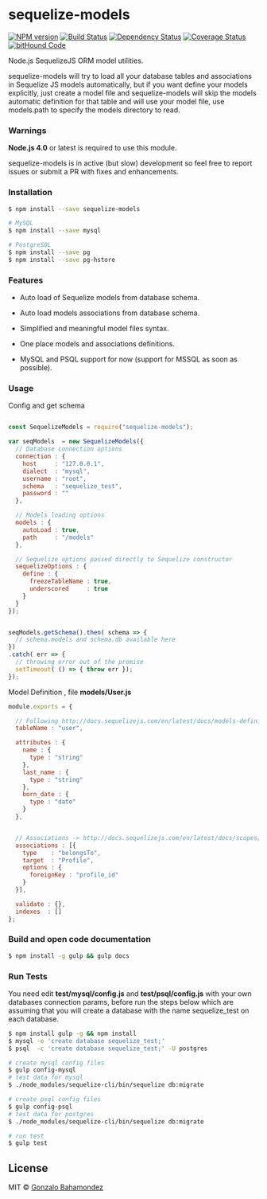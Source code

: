 # sequelize-models
[![NPM version][npm-image]][npm-url] [![Build Status][travis-image]][travis-url] [![Dependency Status][daviddm-image]][daviddm-url] [![Coverage Status](https://coveralls.io/repos/github/gbahamondez/sequelize-models/badge.svg?branch=master)](https://coveralls.io/github/gbahamondez/sequelize-models?branch=master) [![bitHound Code](https://www.bithound.io/github/gbahamondez/sequelize-models/badges/code.svg)](https://www.bithound.io/github/gbahamondez/sequelize-models)

Node.js SequelizeJS ORM model utilities.

sequelize-models will try to load all your database tables and associations in Sequelize JS models automatically, but if you want define your models explicitly,  just create a model file and sequelize-models will skip the models automatic definition for that table and will use your model file, use models.path to specify the models directory to read.


### Warnings
**Node.js 4.0** or latest is required  to use this module.

sequelize-models is in active (but slow) development so feel free to report issues or submit a PR with fixes and enhancements.

### Installation

```sh
$ npm install --save sequelize-models

# MySQL
$ npm install --save mysql

# PostgreSQL
$ npm install --save pg
$ npm install --save pg-hstore
```

### Features

* Auto load of Sequelize models from database schema.

* Auto load models associations from database schema.

* Simplified and meaningful model files syntax.

* One place models and associations definitions.

* MySQL and PSQL support for now (support for MSSQL as soon as possible).


### Usage

Config and get schema

```js

const SequelizeModels = require("sequelize-models");

var seqModels  = new SequelizeModels({
  // Database connection options
  connection : {
    host     : "127.0.0.1",
    dialect  : "mysql",
    username : "root",
    schema   : "sequelize_test",
    password : ""
  },

  // Models loading options
  models : {
    autoLoad : true,
    path     : "/models"
  },

  // Sequelize options passed directly to Sequelize constructor
  sequelizeOptions : {
    define : {
      freezeTableName : true,
      underscored     : true
    }
  }
});


seqModels.getSchema().then( schema => {
  // schema.models and schema.db available here
})
.catch( err => {
  // throwing error out of the promise
  setTimeout( () => { throw err });
});
```

Model Definition , file **models/User.js**

```js
module.exports = {

  // Following http://docs.sequelizejs.com/en/latest/docs/models-definition/
  tableName : "user",

  attributes : {
    name : {
      type : "string"
    },
    last_name : {
      type : "string"
    },
    born_date : {
      type : "date"
    }
  },


  // Associations -> http://docs.sequelizejs.com/en/latest/docs/scopes/#associations
  associations : [{
    type    : "belongsTo",
    target  : "Profile",
    options : {
      foreignKey : "profile_id"
    }
  }],

  validate : {},
  indexes  : []
};


```

### Build and open code documentation
```bash
$ npm install -g gulp && gulp docs
```

### Run Tests
You need  edit **test/mysql/config.js** and **test/psql/config.js** with your own databases connection params, before run the steps below which are assuming that you will create a database with the name sequelize_test on each database.

```bash
$ npm install gulp -g && npm install
$ mysql -e 'create database sequelize_test;'
$ psql  -c 'create database sequelize_test;' -U postgres

# create mysql config files
$ gulp config-mysql
# test data for mysql
$ ./node_modules/sequelize-cli/bin/sequelize db:migrate

# create psql config files
$ gulp config-psql
# test data for postgres
$ ./node_modules/sequelize-cli/bin/sequelize db:migrate

# run test
$ gulp test
```


## License

MIT © [Gonzalo Bahamondez](https://github.com/gbahamondez)

[npm-image]: https://badge.fury.io/js/sequelize-models.svg
[npm-url]: https://npmjs.org/package/sequelize-models
[travis-image]: https://travis-ci.org/gbahamondez/sequelize-models.svg?branch=master
[travis-url]: https://travis-ci.org/gbahamondez/sequelize-models
[daviddm-image]: https://david-dm.org/gbahamondez/sequelize-models.svg?theme=shields.io
[daviddm-url]: https://david-dm.org/gbahamondez/sequelize-models
[coveralls-image]: https://coveralls.io/repos/gbahamondez/sequelize-models/badge.svg
[coveralls-url]: https://coveralls.io/r/gbahamondez/sequelize-models
